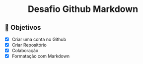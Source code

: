 <h1 align="center">
Desafio Github Markdown
</h1>

## 📝 Objetivos

- [x] Criar uma conta no Github   
- [x] Criar Repositório  
- [x] Colaboração 
- [x] Formatação com Markdown